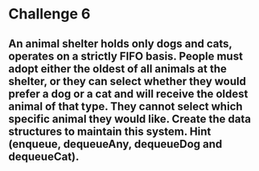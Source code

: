 # Challenge 6

## An animal shelter holds only dogs and cats, operates on a strictly FIFO basis. People must adopt either the oldest of all animals at the shelter, or they can select whether they would prefer a dog or a cat and will receive the oldest animal of that type. They cannot select which specific animal they would like. Create the data structures to maintain this system. Hint (enqueue, dequeueAny, dequeueDog and dequeueCat).
